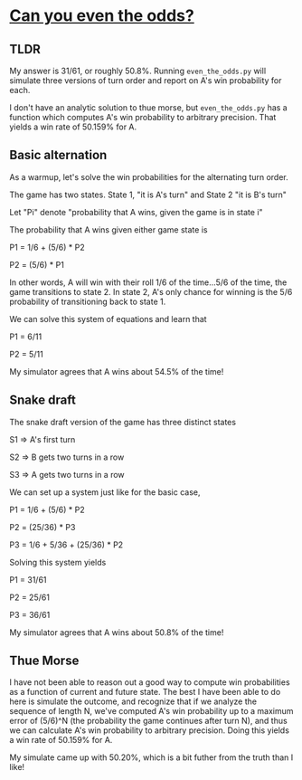 # [Can you even the odds?](https://thefiddler.substack.com/p/can-you-even-the-odds)
## TLDR
My answer is 31/61, or roughly 50.8%.  Running `even_the_odds.py` will simulate three versions of turn order and report on A's win probability for each.

I don't have an analytic solution to thue morse, but `even_the_odds.py` has a function which computes A's win probability to arbitrary precision.  That yields a win rate of 50.159% for A.

## Basic alternation
As a warmup, let's solve the win probabilities for the alternating turn order.

The game has two states. State 1, "it is A's turn" and State 2 "it is B's turn"

Let "Pi" denote "probability that A wins, given the game is in state i"

The probability that A wins given either game state is

P1 = 1/6 + (5/6) * P2

P2 = (5/6) * P1

In other words, A will win with their roll 1/6 of the time...5/6 of the time, the game transitions to state 2.  In state 2, A's only chance for winning is the 5/6 probability of transitioning back to state 1.

We can solve this system of equations and learn that

P1 = 6/11

P2 = 5/11

My simulator agrees that A wins about 54.5% of the time! 

## Snake draft
The snake draft version of the game has three distinct states

S1 => A's first turn

S2 => B gets two turns in a row

S3 => A gets two turns in a row

We can set up a system just like for the basic case,

P1 = 1/6 + (5/6) * P2

P2 = (25/36) * P3

P3 = 1/6 + 5/36 + (25/36) * P2

Solving this system yields

P1 = 31/61

P2 = 25/61

P3 = 36/61

My simulator agrees that A wins about 50.8% of the time! 

## Thue Morse
I have not been able to reason out a good way to compute win probabilities as a function of current and future state.  The best I have been able to do here is simulate the outcome, and recognize that if we analyze the sequence of length N, we've computed A's win probability up to a maximum error of (5/6)^N (the probability the game continues after turn N), and thus we can calculate A's win probability to arbitrary precision.  Doing this yields a win rate of 50.159% for A.

My simulate came up with 50.20%, which is a bit futher from the truth than I like!